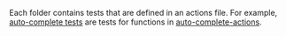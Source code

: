 Each folder contains tests that are defined in an actions file. For
example, [auto-complete tests][] are tests for functions in
[auto-complete-actions][].

[auto-complete tests]: ./auto-complete/
[auto-complete-actions]: ../../src/actions/omnisharp-auto-complete-actions.el

